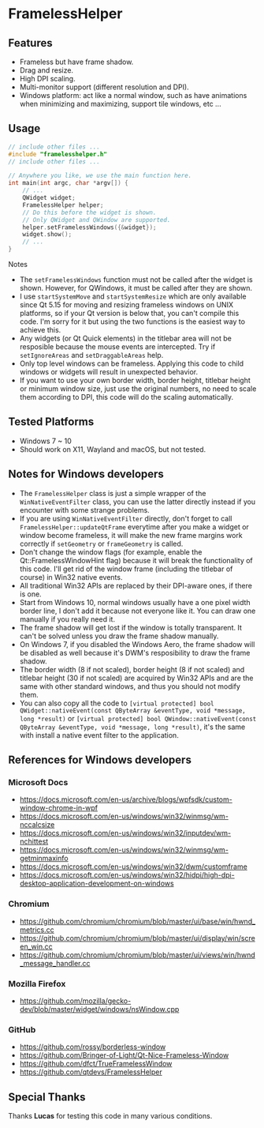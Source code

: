 # FramelessHelper

## Features

- Frameless but have frame shadow.
- Drag and resize.
- High DPI scaling.
- Multi-monitor support (different resolution and DPI).
- Windows platform: act like a normal window, such as have animations when minimizing and maximizing, support tile windows, etc ...

## Usage

```cpp
// include other files ...
#include "framelesshelper.h"
// include other files ...

// Anywhere you like, we use the main function here.
int main(int argc, char *argv[]) {
    // ...
    QWidget widget;
    FramelessHelper helper;
    // Do this before the widget is shown.
    // Only QWidget and QWindow are supported.
    helper.setFramelessWindows({&widget});
    widget.show();
    // ...
}
```

Notes

- The `setFramelessWindows` function must not be called after the widget is shown. However, for QWindows, it must be called after they are shown.
- I use `startSystemMove` and `startSystemResize` which are only available since Qt 5.15 for moving and resizing frameless windows on UNIX platforms, so if your Qt version is below that, you can't compile this code. I'm sorry for it but using the two functions is the easiest way to achieve this.
- Any widgets (or Qt Quick elements) in the titlebar area will not be resposible because the mouse events are intercepted. Try if `setIgnoreAreas` and `setDraggableAreas` help.
- Only top level windows can be frameless. Applying this code to child windows or widgets will result in unexpected behavior.
- If you want to use your own border width, border height, titlebar height or minimum window size, just use the original numbers, no need to scale them according to DPI, this code will do the scaling automatically.

## Tested Platforms

- Windows 7 ~ 10
- Should work on X11, Wayland and macOS, but not tested.

## Notes for Windows developers

- The `FramelessHelper` class is just a simple wrapper of the `WinNativeEventFilter` class, you can use the latter directly instead if you encounter with some strange problems.
- If you are using `WinNativeEventFilter` directly, don't forget to call `FramelessHelper::updateQtFrame` everytime after you make a widget or window become frameless, it will make the new frame margins work correctly if `setGeometry` or `frameGeometry` is called.
- Don't change the window flags (for example, enable the Qt::FramelessWindowHint flag) because it will break the functionality of this code. I'll get rid of the window frame (including the titlebar of course) in Win32 native events.
- All traditional Win32 APIs are replaced by their DPI-aware ones, if there is one.
- Start from Windows 10, normal windows usually have a one pixel width border line, I don't add it because not everyone like it. You can draw one manually if you really need it.
- The frame shadow will get lost if the window is totally transparent. It can't be solved unless you draw the frame shadow manually.
- On Windows 7, if you disabled the Windows Aero, the frame shadow will be disabled as well because it's DWM's resposibility to draw the frame shadow.
- The border width (8 if not scaled), border height (8 if not scaled) and titlebar height (30 if not scaled) are acquired by Win32 APIs and are the same with other standard windows, and thus you should not modify them.
- You can also copy all the code to `[virtual protected] bool QWidget::nativeEvent(const QByteArray &eventType, void *message, long *result)` or `[virtual protected] bool QWindow::nativeEvent(const QByteArray &eventType, void *message, long *result)`, it's the same with install a native event filter to the application.

## References for Windows developers

### Microsoft Docs

- <https://docs.microsoft.com/en-us/archive/blogs/wpfsdk/custom-window-chrome-in-wpf>
- <https://docs.microsoft.com/en-us/windows/win32/winmsg/wm-nccalcsize>
- <https://docs.microsoft.com/en-us/windows/win32/inputdev/wm-nchittest>
- <https://docs.microsoft.com/en-us/windows/win32/winmsg/wm-getminmaxinfo>
- <https://docs.microsoft.com/en-us/windows/win32/dwm/customframe>
- <https://docs.microsoft.com/en-us/windows/win32/hidpi/high-dpi-desktop-application-development-on-windows>

### Chromium

- <https://github.com/chromium/chromium/blob/master/ui/base/win/hwnd_metrics.cc>
- <https://github.com/chromium/chromium/blob/master/ui/display/win/screen_win.cc>
- <https://github.com/chromium/chromium/blob/master/ui/views/win/hwnd_message_handler.cc>

### Mozilla Firefox

- <https://github.com/mozilla/gecko-dev/blob/master/widget/windows/nsWindow.cpp>

### GitHub

- <https://github.com/rossy/borderless-window>
- <https://github.com/Bringer-of-Light/Qt-Nice-Frameless-Window>
- <https://github.com/dfct/TrueFramelessWindow>
- <https://github.com/qtdevs/FramelessHelper>

## Special Thanks

Thanks **Lucas** for testing this code in many various conditions.
